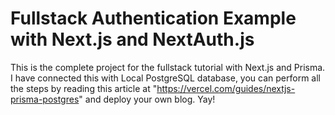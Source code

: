 # Fullstack Authentication Example with Next.js and NextAuth.js

This is the complete project for the fullstack tutorial with Next.js and Prisma. I have connected this with Local PostgreSQL database, you can perform all the steps by reading this article at "https://vercel.com/guides/nextjs-prisma-postgres" and deploy your own blog.
Yay!
